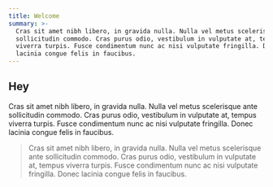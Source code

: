 ```yaml
---
title: Welcome
summary: >-
  Cras sit amet nibh libero, in gravida nulla. Nulla vel metus scelerisque ante
  sollicitudin commodo. Cras purus odio, vestibulum in vulputate at, tempus
  viverra turpis. Fusce condimentum nunc ac nisi vulputate fringilla. Donec
  lacinia congue felis in faucibus.
---
```

## Hey

Cras sit amet nibh libero, in gravida nulla. Nulla vel metus scelerisque ante sollicitudin commodo. Cras purus odio, vestibulum in vulputate at, tempus viverra turpis. Fusce condimentum nunc ac nisi vulputate fringilla. Donec lacinia congue felis in faucibus.

> Cras sit amet nibh libero, in gravida nulla. Nulla vel metus scelerisque ante sollicitudin commodo. Cras purus odio, vestibulum in vulputate at, tempus viverra turpis. Fusce condimentum nunc ac nisi vulputate fringilla. Donec lacinia congue felis in faucibus.
